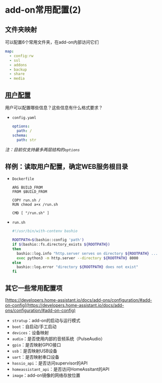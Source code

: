 # add-on常用配置(2)

## 文件夹映射

可以配置6个常用文件夹，在add-on内部访问它们

  ```yaml
  map:
    - config:rw
    - ssl
    - addons
    - backup
    - share
    - media
  ```

## [用户配置](https://developers.home-assistant.io/docs/add-ons/configuration/#options--schema)

用户可以配置哪些信息？这些信息有什么格式要求？

- `config.yaml`

  ```yaml
  options:
    path: /
  schema:
    path: str
  ```

*注：目前仅支持最多两层结构的`options`*

## 样例：读取用户配置，确定WEB服务根目录

- `Dockerfile`

  ```
  ARG BUILD_FROM
  FROM $BUILD_FROM

  COPY run.sh /
  RUN chmod a+x /run.sh

  CMD [ "/run.sh" ]
  ```

- `run.sh`

  ```sh
  #!/usr/bin/with-contenv bashio

  ROOTPATH=$(bashio::config 'path')
  if $(bashio::fs.directory_exists ${ROOTPATH})
  then
    bashio::log.info "http.server serves on directory ${ROOTPATH} ..."
    exec python3 -m http.server --directory ${ROOTPATH} 8000
  else
    bashio::log.error "directory ${ROOTPATH} does not exist"
  fi
  ```

## 其它一些常用配置项

[https://developers.home-assistant.io/docs/add-ons/configuration/#add-on-config](https://developers.home-assistant.io/docs/add-ons/configuration/#add-on-config)

- `stratup`：add-on的启动与运行模式
- `boot`：自启动/手工启动
- `devices`：设备映射
- `audio`：是否使用内部的音频系统（PulseAudio）
- `gpio`：是否映射GPIO接口
- `usb`：是否映射USB设备
- `uart`：是否映射串口设备
- `hassio_api`：是否访问supervisor的API
- `homeassistant_api`：是否访问HomeAssitant的API
- `image`：add-on镜像的网络存放位置


